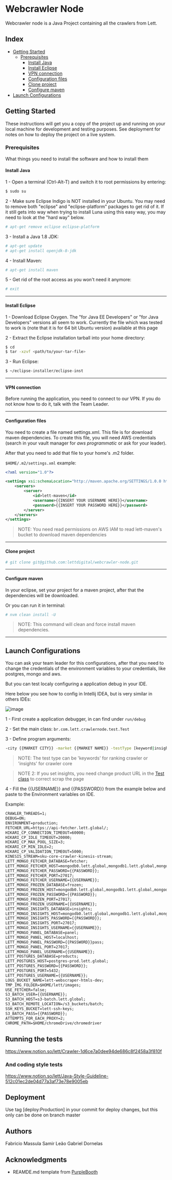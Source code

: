 # Webcrawler Node 

Webcrawler node is a Java Project containing all the crawlers from Lett.

## Index
- [Getting Started](#getting-started)
    - [Prerequisites](#prerequisites)
        - [Install Java](#install-java)
        - [Install Eclipse](#install-eclipse)
        - [VPN connection](#vpn-connection)
        - [Configuration files](#configuration-files)
        - [Clone project](#clone-project)
        - [Configure maven](#configure-maven)
- [Launch Configurations](#launch-configurations)

## Getting Started

These instructions will get you a copy of the project up and running on your local machine for development and testing purposes. See deployment for notes on how to deploy the project on a live system.

### Prerequisites

What things you need to install the software and how to install them

#### Install Java
1 - Open a terminal (Ctrl-Alt-T) and switch it to root permissions by entering:

```bash
$ sudo su
```

2 - Make sure Eclipse Indigo is NOT installed in your Ubuntu. You may need to remove both "eclipse" and "eclipse-platform" packages to get rid of it. If it still gets into way when trying to install Luna using this easy way, you may need to look at the "hard way" below.

```bash
# apt-get remove eclipse eclipse-platform
```

3 - Install a Java 1.8 JDK:

```bash
# apt-get update
# apt-get install openjdk-8-jdk
```

4 - Install Maven:

```bash
# apt-get install maven
```

5 - Get rid of the root access as you won't need it anymore:

```bash
# exit
```

---
#### Install Eclipse

1 - Download Eclipse Oxygen. The "for Java EE Developers" or "for Java Developers" versions all seem to work. 
Currently the file which was tested to work is (note that it is for 64 bit Ubuntu version) available at this page

2 - Extract the Eclipse installation tarball into your home directory:

```bash
$ cd
$ tar -xzvf <path/to/your-tar-file>
```

3 - Run Eclipse:

```bash
$ ~/eclipse-installer/eclipse-inst
```

---
#### VPN connection

Before running the application, you need to connect to our VPN. If you do not know how to do it, talk with the Team Leader.

---
#### Configuration files

You need to create a file named settings.xml. This file is for download maven dependencies.
To create this file, you will need AWS credentials (search in your vault manager for _aws programmatic_ or ask for your leader).

After that you need to add that file to your home's .m2 folder.

`$HOME/.m2/settings.xml` example:

```xml
<?xml version="1.0"?>

<settings xsi:schemaLocation="http://maven.apache.org/SETTINGS/1.0.0 http://maven.apache.org/xsd/settings-1.0.0.xsd" xmlns:xsi="http://www.w3.org/2001/XMLSchema-instance" xmlns="http://maven.apache.org/SETTINGS/1.0.0">
    <servers>
        <server>
            <id>lett-maven</id>
            <username>{{INSERT YOUR USERNAME HERE}}</username>
            <password>{{INSERT YOUR PASSWORD HERE}}</password>
        </server>
    </servers>
</settings>
```
> NOTE: You need read permissions on AWS IAM to read lett-maven's bucket to download maven dependencies

---
#### Clone project

```bash
# git clone git@github.com:lettdigital/webcrawler-node.git
```

---
#### Configure maven

In your eclipse, set your project for a maven project, after that the dependencies will be downloaded.

Or you can run it in terminal:
```bash
# nvm clean install -U
```
> NOTE: This command will clean and force install maven dependencies.


---
## Launch Configurations

You can ask your team leader for this configurations, after that you need to change the credentials
of the environment variables to your credentials, like postgres, mongo and aws.

But you can test localy configuring a application debug in your IDE.

Here below you see how to config in Intellij IDEA, but is very similar in others IDEs:

![image](https://user-images.githubusercontent.com/12951402/96016770-869ad080-0e1f-11eb-9e61-efddcf04fb41.png)

1 - First create a application debugger, in can find under `run/debug`

2 - Set the main class: `br.com.lett.crawlernode.test.Test`

3 - Define program arguments:
```bash
-city {{MARKET CITY}} -market {{MARKET NAME}} -testType [keyword|insights] -pathwrite $HOME/htmls-crawler/
```
> NOTE: The test type can be 'keywords' for ranking crawler or 'insights' for crawler core

> NOTE 2: If you set insights, you need change product URL in the [Test class](https://github.com/lettdigital/webcrawler-node/blob/master/src/java/br/com/lett/crawlernode/test/Test.java#L105) to correct scrap the page

4 - Fill the {{USERNAME}} and {{PASSWORD}} from the example below and paste to the Environment variables on IDE.

Example:
```txt
CRAWLER_THREADS=1;
DEBUG=ON;
ENVIRONMENT=production;
FETCHER_URL=https://api-fetcher.lett.global/;
HIKARI_CP_CONNECTION_TIMEOUT=60000;
HIKARI_CP_IDLE_TIMEOUT=20000;
HIKARI_CP_MAX_POOL_SIZE=3;
HIKARI_CP_MIN_IDLE=2;
HIKARI_CP_VALIDATION_TIMEOUT=5000;
KINESIS_STREAM=sku-core-crawler-kinesis-stream;
LETT_MONGO_FETCHER_DATABASE=fetcher;
LETT_MONGO_FETCHER_HOST=mongodb0.lett.global,mongodb1.lett.global,mongodb2.lett.global;
LETT_MONGO_FETCHER_PASSWORD={{PASSWORD}};
LETT_MONGO_FETCHER_PORT=27017;
LETT_MONGO_FETCHER_USERNAME={{USERNAME}};
LETT_MONGO_FROZEN_DATABASE=frozen;
LETT_MONGO_FROZEN_HOST=mongodb0.lett.global,mongodb1.lett.global,mongodb2.lett.global;
LETT_MONGO_FROZEN_PASSWORD={{PASSWORD}};
LETT_MONGO_FROZEN_PORT=27017;
LETT_MONGO_FROZEN_USERNAME={{USERNAME}};
LETT_MONGO_INSIGHTS_DATABASE=insights;
LETT_MONGO_INSIGHTS_HOST=mongodb0.lett.global,mongodb1.lett.global,mongodb2.lett.global;
LETT_MONGO_INSIGHTS_PASSWORD={{PASSWORD}};
LETT_MONGO_INSIGHTS_PORT=27017;
LETT_MONGO_INSIGHTS_USERNAME={{USERNAME}};
LETT_MONGO_PANEL_DATABASE=panel;
LETT_MONGO_PANEL_HOST=localhost;
LETT_MONGO_PANEL_PASSWORD={{PASSWORD}}pass;
LETT_MONGO_PANEL_PORT=27017;
LETT_MONGO_PANEL_USERNAME={{USERNAME}};
LETT_POSTGRES_DATABASE=products;
LETT_POSTGRES_HOST=postgres-prod.lett.global;
LETT_POSTGRES_PASSWORD={{PASSWORD}};
LETT_POSTGRES_PORT=5432;
LETT_POSTGRES_USERNAME={{USERNAME}};
LOGS_BUCKET_NAME=lett-webscraper-htmls-dev;
TMP_IMG_FOLDER=$HOME/lett/images;
USE_FETCHER=false;
S3_BATCH_USER={{USERNAME}};
S3_BATCH_HOST=s3-batch.lett.global;
S3_BATCH_REMOTE_LOCATION=/s3_buckets/batch;
SSH_KEYS_BUCKET=lett-ssh-keys;
S3_BATCH_PASS={{PASSWORD}};
ATTEMPTS_FOR_EACH_PROXY=2;
CHROME_PATH=$HOME/chromeDrive/chromedriver
```

## Running the tests

https://www.notion.so/lett/Crawler-1d6ce7a0dee94de686c8f2458a3f810f


### And coding style tests

https://www.notion.so/lett/Java-Style-Guideline-512c01ec2de04d77a3af73e78e9005eb

## Deployment

Use tag [deploy:Production] in your commit for deploy changes, but this only can be done on branch master

## Authors

Fabricio Massula
Samir Leão
Gabriel Dornelas

## Acknowledgments

* REAMDE.md template from [PurpleBooth](https://gist.githubusercontent.com/PurpleBooth/109311bb0361f32d87a2/raw/8254b53ab8dcb18afc64287aaddd9e5b6059f880/README-Template.md)
